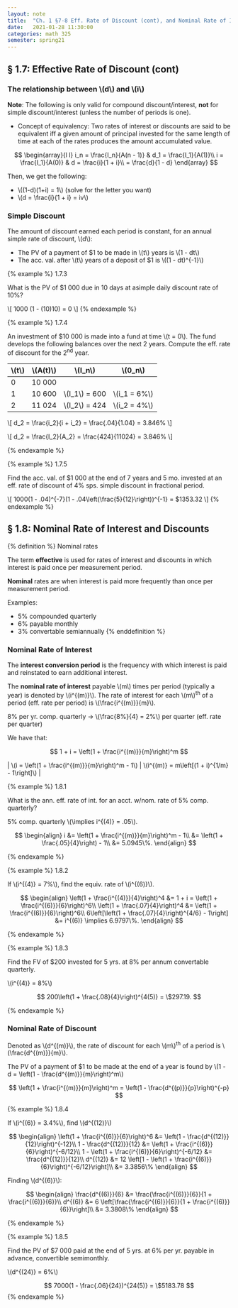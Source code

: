 ```yaml
---
layout: note
title:  "Ch. 1 §7-8 Eff. Rate of Discount (cont), and Nominal Rate of Interest and Discounts"
date:   2021-01-28 11:30:00
categories: math 325
semester: spring21
---
```


## § 1.7: Effective Rate of Discount (cont)

### The relationship between \\(d\\) and \\(i\\)

**Note**: The following is only valid for compound discount/interest, **not** for simple discount/interest (unless the number of periods is one).

- Concept of equivalency: Two rates of interest or discounts are said to be equivalent iff a given amount of principal invested for the same length of time at each of the rates produces the amount accumulated value.

$$
\begin{array}{l l}
    i_n = \frac{I_n}{A(n - 1)} & d_1 = \frac{I_1}{A(1)}\\
    i = \frac{I_1}{A(0)} & d = \frac{i}{1 + i}\\
    = \frac{d}{1 - d}
\end{array}
$$

Then, we get the following:
- \\((1-d)(1+i) = 1\\) (solve for the letter you want)
- \\(d = \frac{i}{1 + i} = iv\\)

### Simple Discount
The amount of discount earned each period is constant, for an annual simple rate of discount, \\(d\\):
- The PV of a payment of $1 to be made in \\(t\\) years is \\(1 - dt\\)
- The acc. val. after \\(t\\) years of a deposit of $1 is \\((1 - dt)^{-1}\\)

{% example %}
1.7.3

What is the PV of $1 000 due in 10 days at asimple daily discount rate of 10%?

\\[
1000 (1 - (10)10) = 0
\\]
{% endexample %}

{% example %}
1.7.4

An investment of $10 000 is made into a fund at time \\(t = 0\\). The fund develops the following balances over the next 2 years. Compute the eff. rate of discount for the 2<sup>nd</sup> year.

| \\(t\\) | \\(A(t)\\) | \\(I_n\\) | \\(0_n\\)
| --- | ------ | ----- | ----- |
| 0   | 10 000 |       |       |
| 1   | 10 600 | \\(I_1\\) = 600 | \\(i_1 = 6\%\\) |
| 2   | 11 024 | \\(I_2\\) = 424 | \\(i_2 = 4\%\\) |

\\[
d_2 = \frac{i_2}{i + i_2} = \frac{.04}{1.04} = 3.846\%
\\]

\\[
d_2 = \frac{I_2}{A_2} = \frac{424}{11024} = 3.846\%
\\]

{% endexample %}

{% example %}
1.7.5

Find the acc. val. of $1 000 at the end of 7 years and 5 mo. invested at an eff. rate of discount of 4% sps. simple discount in fractional period.

\\[
1000(1 - .04)^{-7}(1 - .04\left(\frac{5}{12}\right))^{-1} = \$1353.32
\\]
{% endexample %}

## § 1.8: Nominal Rate of Interest and Discounts

{% definition %}
Nominal rates

The term **effective** is used for rates of interest and discounts in which interest is paid once per measurement period.

**Nominal** rates are when interest is paid more frequently than once per measurement period.

Examples:
- 5% compounded quarterly
- 6% payable monthly
- 3% convertable semiannually
{% enddefinition %}

### Nominal Rate of Interest

The **interest conversion period** is the frequency with which interest is paid and reinstated to earn additional interest.

The **nominal rate of interest** payable \\(m\\) times per period (typically a year) is denoted by \\(i^{(m)}\\). The rate of interest for each \\(m\\)<sup>th</sup> of a period (eff. rate per period) is \\(\frac{i^{(m)}}{m}\\).

8% per yr. comp. quarterly -> \\(\frac{8\%}{4} = 2\%\\) per quarter (eff. rate per quarter)

We have that:

$$
1 + i = \left(1 + \frac{i^{(m)}}{m}\right)^m
$$

| \\(i = \left(1 + \frac{i^{(m)}}{m}\right)^m - 1\\) | \\(i^{(m)} = m\left[(1 + i)^{1/m} - 1\right]\\) |

{% example %}
1.8.1

What is the ann. eff. rate of int. for an acct. w/nom. rate of 5% comp. quarterly?

5% comp. quarterly \\(\implies i^{(4)} = .05\\).

$$
\begin{align}
i &= \left(1 + \frac{i^{(m)}}{m}\right)^m - 1\\
&= \left(1 + \frac{.05}{4}\right) - 1\\
&= 5.0945\%.
\end{align}
$$

{% endexample %}

{% example %}
1.8.2

If \\(i^{(4)} = 7\%\\), find the equiv. rate of \\(i^{(6)}\\).

$$
\begin{align}
\left(1 + \frac{i^{(4)}}{4}\right)^4 &= 1 + i = \left(1 + \frac{i^{(6)}}{6}\right)^6\\
\left(1 + \frac{.07}{4}\right)^4 &= \left(1 + \frac{i^{(6)}}{6}\right)^6\\
6\left[\left(1 + \frac{.07}{4}\right)^{4/6} - 1\right] &= i^{(6)} \implies 6.9797\%.
\end{align}
$$

{% endexample %}

{% example %}
1.8.3

Find the FV of $200 invested for 5 yrs. at 8% per annum convertable quarterly.

\\(i^{(4)} = 8\%\\)

$$
200\left(1 + \frac{.08}{4}\right)^{4(5)} = \$297.19.
$$

{% endexample %}

### Nominal Rate of Discount

Denoted as \\(d^{(m)}\\), the rate of discount for each \\(m\\)<sup>th</sup> of a period is \\(\frac{d^{(m)}}{m}\\).

The PV of a payment of $1 to be made at the end of a year is found by \\(1 - d = \left(1 - \frac{d^{(m)}}{m}\right)^m\\)

$$
\left(1 + \frac{i^{(m)}}{m}\right)^m = \left(1 - \frac{d^{(p)}}{p}\right)^{-p}
$$

{% example %}
1.8.4

If \\(i^{(6)} = 3.4\%\\), find \\(d^{(12)}\\)

$$
\begin{align}
\left(1 + \frac{i^{(6)}}{6}\right)^6 &= \left(1 - \frac{d^{(12)}}{12}\right)^{-12}\\
1 - \frac{d^{(12)}}{12} &= \left(1 + \frac{i^{(6)}}{6}\right)^{-6/12}\\
1 - \left(1 + \frac{i^{(6)}}{6}\right)^{-6/12} &= \frac{d^{(12)}}{12}\\
d^{(12)} &= 12 \left[1 - \left(1 + \frac{i^{(6)}}{6}\right)^{-6/12}\right]\\
&= 3.3856\%
\end{align}
$$

Finding \\(d^{(6)}\\):

$$
\begin{align}
\frac{d^{(6)}}{6} &= \frac{\frac{i^{(6)}}{6}}{1 + \frac{i^{(6)}}{6}}\\
d^{(6)} &= 6 \left[\frac{\frac{i^{(6)}}{6}}{1 + \frac{i^{(6)}}{6}}\right]\\
&= 3.3808\%
\end{align}
$$

{% endexample %}

{% example %}
1.8.5

Find the PV of $7 000 paid at the end of 5 yrs. at 6% per yr. payable in advance, convertible semimonthly.

\\(d^{(24)} = 6\%\\)

$$
7000(1 - \frac{.06}{24})^{24(5)} = \$5183.78
$$
{% endexample %}
